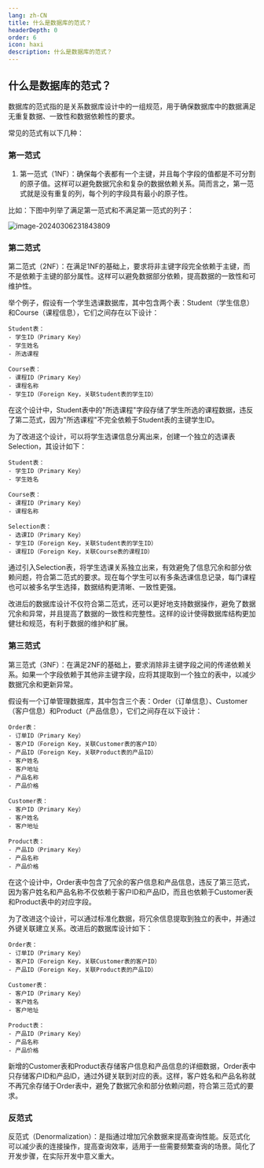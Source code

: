 ```yaml
---
lang: zh-CN
title: 什么是数据库的范式？
headerDepth: 0
order: 6
icon: haxi
description: 什么是数据库的范式？
---
```


## 什么是数据库的范式？

数据库的范式指的是关系数据库设计中的一组规范，用于确保数据库中的数据满足无重复数据、一致性和数据依赖性的要求。

常见的范式有以下几种：

### 第一范式

1. 第一范式（1NF）：确保每个表都有一个主键，并且每个字段的值都是不可分割的原子值。这样可以避免数据冗余和复杂的数据依赖关系。简而言之，第一范式就是没有重复的列，每个列的字段具有最小的原子性。

比如：下图中列举了满足第一范式和不满足第一范式的列子：

![image-20240306231843809](https://static-1254191423.cos.ap-shanghai.myqcloud.com/img/2024/3/6/image-20240306231843809.png)

### 第二范式

第二范式（2NF）：在满足1NF的基础上，要求将非主键字段完全依赖于主键，而不是依赖于主键的部分属性。这样可以避免数据部分依赖，提高数据的一致性和可维护性。



举个例子，假设有一个学生选课数据库，其中包含两个表：Student（学生信息）和Course（课程信息），它们之间存在以下设计：

```plaintext
Student表：
- 学生ID（Primary Key）
- 学生姓名
- 所选课程

Course表：
- 课程ID（Primary Key）
- 课程名称
- 学生ID（Foreign Key，关联Student表的学生ID）
```

在这个设计中，Student表中的"所选课程"字段存储了学生所选的课程数据，违反了第二范式，因为"所选课程"不完全依赖于Student表的主键学生ID。

为了改进这个设计，可以将学生选课信息分离出来，创建一个独立的选课表Selection，其设计如下：

```plaintext
Student表：
- 学生ID（Primary Key）
- 学生姓名

Course表：
- 课程ID（Primary Key）
- 课程名称

Selection表：
- 选课ID（Primary Key）
- 学生ID（Foreign Key，关联Student表的学生ID）
- 课程ID（Foreign Key，关联Course表的课程ID）
```

通过引入Selection表，将学生选课关系独立出来，有效避免了信息冗余和部分依赖问题，符合第二范式的要求。现在每个学生可以有多条选课信息记录，每门课程也可以被多名学生选择，数据结构更清晰、一致性更强。

改进后的数据库设计不仅符合第二范式，还可以更好地支持数据操作，避免了数据冗余和异常，并且提高了数据的一致性和完整性。这样的设计使得数据库结构更加健壮和规范，有利于数据的维护和扩展。



### 第三范式

第三范式（3NF）：在满足2NF的基础上，要求消除非主键字段之间的传递依赖关系。如果一个字段依赖于其他非主键字段，应将其提取到一个独立的表中，以减少数据冗余和更新异常。



假设有一个订单管理数据库，其中包含三个表：Order（订单信息）、Customer（客户信息）和Product（产品信息），它们之间存在以下设计：

```plaintext
Order表：
- 订单ID（Primary Key）
- 客户ID（Foreign Key，关联Customer表的客户ID）
- 产品ID（Foreign Key，关联Product表的产品ID）
- 客户姓名
- 客户地址
- 产品名称
- 产品价格

Customer表：
- 客户ID（Primary Key）
- 客户姓名
- 客户地址

Product表：
- 产品ID（Primary Key）
- 产品名称
- 产品价格
```

在这个设计中，Order表中包含了冗余的客户信息和产品信息，违反了第三范式，因为客户姓名和产品名称不仅依赖于客户ID和产品ID，而且也依赖于Customer表和Product表中的对应字段。

为了改进这个设计，可以通过标准化数据，将冗余信息提取到独立的表中，并通过外键关联建立关系。改进后的数据库设计如下：

```plaintext
Order表：
- 订单ID（Primary Key）
- 客户ID（Foreign Key，关联Customer表的客户ID）
- 产品ID（Foreign Key，关联Product表的产品ID）

Customer表：
- 客户ID（Primary Key）
- 客户姓名
- 客户地址

Product表：
- 产品ID（Primary Key）
- 产品名称
- 产品价格
```

新增的Customer表和Product表存储客户信息和产品信息的详细数据，Order表中只存储客户ID和产品ID，通过外键关联到对应的表。这样，客户姓名和产品名称就不再冗余存储于Order表中，避免了数据冗余和部分依赖问题，符合第三范式的要求。



### 反范式

反范式（Denormalization）：是指通过增加冗余数据来提高查询性能。反范式化可以减少表的连接操作，提高查询效率，适用于一些需要频繁查询的场景。简化了开发步骤，在实际开发中意义重大。





